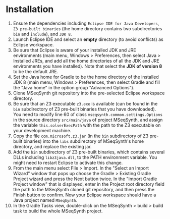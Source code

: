 # Installation

1. Ensure the dependencies including `Eclipse IDE for Java Developers`, `Z3 pre-built binaries` (the home directory contains two subdirectories `bin` and `include`), and `JDK 8`.
2. Launch Eclipse IDE and select an **empty** directory (to avoid conflicts) as Eclipse workspace.
3. Be sure that Eclipse is aware of your installed JDK and JRE environments (main menu, Windows > Preferences, then select Java > Installed JREs, and add all the home directories of all the JDK and JRE environments you have installed). Note that select the **JDK of version 8** to be the default JRE.
4. Set the Java home for Gradle to be the home directory of the installed JDK 8 (main menu, Windows > Preferences, then select Gradle and fill the "Java home" in the option group "Advanced Options").
5. Clone MSeqSynth git repository into the pre-selected Eclipse workspace directory.
6. Be sure that an Z3 executable `z3.exe` is available (can be found in the `bin` subdirectory of Z3 pre-built binaries that you have downloaded). You need to modify line 60 of class `mseqsynth.common.settings.Options` in the source directory `src/main/java` of project MSeqSynth, and assign the variable `this.solverExecPath` with the path to the Z3 executable on your development machine.
7. Copy the file `com.microsoft.z3.jar` (in the `bin` subdirectory of Z3 pre-built binaries) into the `libs` subdirectory of MSeqSynth's home directory, and replace the existing jar.
8. Add the `bin` subdirectory of Z3 pre-built binaries, which contains several DLLs including `libz3java.dll`, to the PATH environment variable. You might need to restart Eclipse to activate this change.
9. From the main menu select File > Import. In the "Select an Import Wizard" window that pops up choose the Gradle > Existing Gradle Project wizard and press the Next button twice. In the "Import Gradle Project window" that is displayed, enter in the Project root directory field the path to the MSeqSynth cloned git repository, and then press the Finish button to confirm. Now your Eclipse workspace should have a Java project named `MSeqSynth`.
10. In the Gradle Tasks view, double-click on the MSeqSynth > build > build task to build the whole MSeqSynth project.

